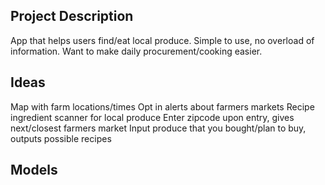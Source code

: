 ## Project Description
App that helps users find/eat local produce. Simple to use, no overload of information. Want to make daily procurement/cooking easier.

## Ideas
Map with farm locations/times
Opt in alerts about farmers markets
Recipe ingredient scanner for local produce
Enter zipcode upon entry, gives next/closest farmers market
Input produce that you bought/plan to buy, outputs possible recipes

## Models
